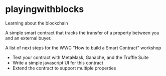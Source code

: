 # playingwithblocks
Learning about the blockchain 

A simple smart contract that tracks the transfer of a property between you and an external buyer. 

A list of next steps for the WWC "How to build a Smart Contract" workshop
* Test your contract with MetaMask, Ganache, and the Truffle Suite
* Write a simple javascript UI for this contract
* Extend the contract to support multiple properties

